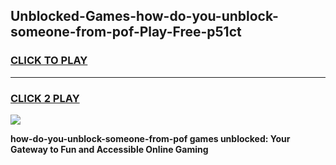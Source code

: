 
## Unblocked-Games-how-do-you-unblock-someone-from-pof-Play-Free-p51ct
<h3>
<a href="https://premium76.site?title=how-do-you-unblock-someone-from-pof&ref=12A">CLICK TO PLAY</a></h3>
<hr>

<h3>
<a href="https://premium76.site?title=how-do-you-unblock-someone-from-pof&ref=12A">CLICK 2 PLAY</a>
  
</h3>

<a href="https://premium76.site?title=how-do-you-unblock-someone-from-pof&ref=12A"><img src="https://clearcache.store/games.png"></a>


**how-do-you-unblock-someone-from-pof games unblocked: Your Gateway to Fun and Accessible Online Gaming**

